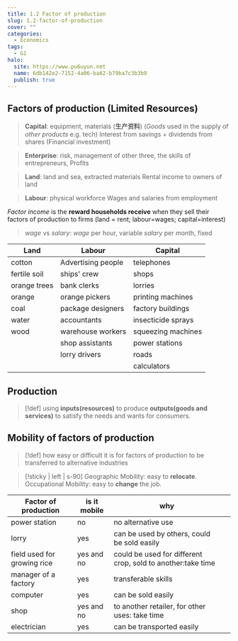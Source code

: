 ```yaml
---
title: 1.2 Factor of production
slug: 1.2-factor-of-production
cover: ""
categories:
  - Economics
tags:
  - G1
halo:
  site: https://www.pu6uyun.net
  name: 6db142e2-7152-4a06-ba62-b79ba7c3b3b9
  publish: true
---
```

## Factors of production (Limited Resources)

> **Capital**: equipment, materials (**生产资料**) (*Goods* used in the supply of *other products* e.g. tech)
> Interest from savings + dividends from shares (Financial investment)

> **Enterprise**: risk, management of other three, the skills of entrepreneurs, 
> Profits

> **Land**: land and sea, extracted materials
>  Rental income to owners of land

> **Labour**: physical workforce
>  Wages and salaries from employment

*Factor income* is the **reward households receive** when they sell their factors of production to firms (land = rent; labour=wages; capital=interest)

> *wage* vs *salary*: 
> *wage* per hour, variable 
> *salary* per month, fixed

| **Land**     | **Labour**         | **Capital**        |
| ------------ | ------------------ | ------------------ |
| cotton       | Advertising people | telephones         |
| fertile soil | ships' crew        | shops              |
| orange trees | bank clerks        | lorries            |
| orange       | orange pickers     | printing machines  |
| coal         | package designers  | factory buildings  |
| water        | accountants        | insecticide sprays |
| wood         | warehouse workers  | squeezing machines |
|              | shop assistants    | power stations     |
|              | lorry drivers      | roads              |
|              |                    | calculators        |

## Production
> [!def] 
> using **inputs(resources)** to produce **outputs(goods and services)** to satisfy the needs and wants for consumers.

## Mobility of factors of production
> [!def]
> how easy or difficult it is for factors of production to be transferred to alternative industries

> [!sticky | left | s-90]
> Geographic Mobility: easy to **relocate**.
> Occupational Mobility: easy to **change** the job.

| Factor of production        | is it mobile | why                                                         |     |
| --------------------------- | ------------ | ----------------------------------------------------------- | --- |
| power station               | no           | no alternative use                                          |     |
| lorry                       | yes          | can be used by others, could be sold easily                 |     |
| field used for growing rice | yes and no   | could be used for different crop, sold to another:take time |     |
| manager of a factory        | yes          | transferable skills                                         |     |
| computer                    | yes          | can be sold easily                                          |     |
| shop                        | yes and no   | to another retailer, for other uses: take time              |     |
| electrician                 | yes          | can be transported easily                                   |     |







